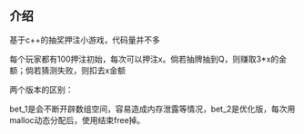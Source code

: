 ## 介绍

基于c++的抽奖押注小游戏，代码量并不多

每个玩家都有100押注初始，每次可以押注x。倘若抽牌抽到Q，则赚取3*x的金额；倘若猜测失败，则扣去x金额

两个版本的区别：

bet_1是会不断开辟数组空间，容易造成内存泄露等情况，bet_2是优化版，每次用malloc动态分配后，使用结束free掉。